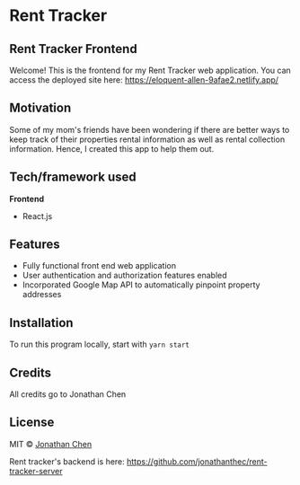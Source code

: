 # Rent Tracker

## Rent Tracker Frontend
Welcome! This is the frontend for my Rent Tracker web application. You can access the deployed site here: https://eloquent-allen-9afae2.netlify.app/

## Motivation
Some of my mom's friends have been wondering if there are better ways to keep track of their properties rental information as well as rental collection information. Hence, I created this app to help them out.

## Tech/framework used
<b>Frontend</b>
- React.js

## Features
- Fully functional front end web application
- User authentication and authorization features enabled
- Incorporated Google Map API to automatically pinpoint property addresses

## Installation
To run this program locally, start with `yarn start`

## Credits
All credits go to Jonathan Chen

## License
MIT © [Jonathan Chen](https://jonathanthec.github.io/)

Rent tracker's backend is here: 
https://github.com/jonathanthec/rent-tracker-server
